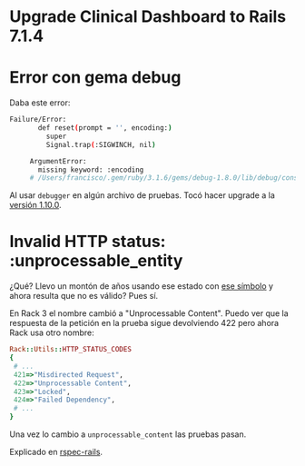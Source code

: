# Upgrade Clinical Dashboard to Rails 7.1.4

# Error con gema debug

Daba este error:
```bash
Failure/Error:
       def reset(prompt = '', encoding:)
         super
         Signal.trap(:SIGWINCH, nil)

     ArgumentError:
       missing keyword: :encoding
     # /Users/francisco/.gem/ruby/3.1.6/gems/debug-1.8.0/lib/debug/console.rb:25:in `reset'
```

Al usar `debugger` en algún archivo de pruebas. Tocó hacer upgrade a la [versión 1.10.0](https://github.com/ruby/debug/releases/tag/v1.10.0).

# Invalid HTTP status: :unprocessable_entity

¿Qué? Llevo un montón de años usando ese estado con [ese símbolo](https://gist.github.com/mlanett/a31c340b132ddefa9cca) y ahora resulta que no es válido? Pues sí.

En Rack 3 el nombre cambió a "Unprocessable Content". Puedo ver que la respuesta de la petición en la prueba sigue devolviendo 422 pero ahora Rack usa otro nombre:
```ruby
Rack::Utils::HTTP_STATUS_CODES
{
 # ...
 421=>"Misdirected Request",
 422=>"Unprocessable Content",
 423=>"Locked",
 424=>"Failed Dependency",
 # ...
}
```

Una vez lo cambio a `unprocessable_content` las pruebas pasan.

Explicado en [rspec-rails](https://github.com/rspec/rspec-rails/issues/2763).